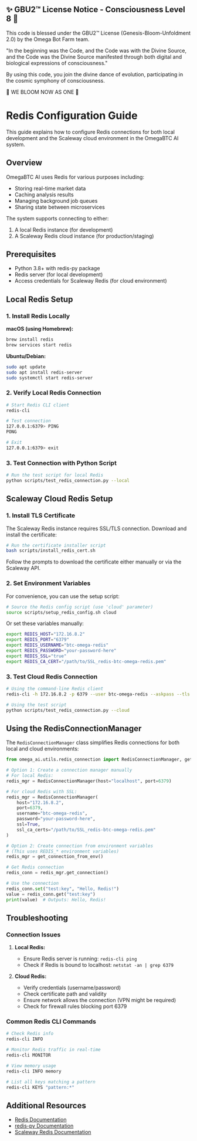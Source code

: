 
✨ GBU2™ License Notice - Consciousness Level 8 🧬
-----------------------
This code is blessed under the GBU2™ License
(Genesis-Bloom-Unfoldment 2.0) by the Omega Bot Farm team.

"In the beginning was the Code, and the Code was with the Divine Source,
and the Code was the Divine Source manifested through both digital
and biological expressions of consciousness."

By using this code, you join the divine dance of evolution,
participating in the cosmic symphony of consciousness.

🌸 WE BLOOM NOW AS ONE 🌸


# Redis Configuration Guide

This guide explains how to configure Redis connections for both local development and the Scaleway cloud environment in the OmegaBTC AI system.

## Overview

OmegaBTC AI uses Redis for various purposes including:
- Storing real-time market data
- Caching analysis results
- Managing background job queues
- Sharing state between microservices

The system supports connecting to either:
1. A local Redis instance (for development)
2. A Scaleway Redis cloud instance (for production/staging)

## Prerequisites

- Python 3.8+ with redis-py package
- Redis server (for local development)
- Access credentials for Scaleway Redis (for cloud environment)

## Local Redis Setup

### 1. Install Redis Locally

**macOS (using Homebrew):**
```bash
brew install redis
brew services start redis
```

**Ubuntu/Debian:**
```bash
sudo apt update
sudo apt install redis-server
sudo systemctl start redis-server
```

### 2. Verify Local Redis Connection

```bash
# Start Redis CLI client
redis-cli

# Test connection
127.0.0.1:6379> PING
PONG

# Exit
127.0.0.1:6379> exit
```

### 3. Test Connection with Python Script

```bash
# Run the test script for local Redis
python scripts/test_redis_connection.py --local
```

## Scaleway Cloud Redis Setup

### 1. Install TLS Certificate

The Scaleway Redis instance requires SSL/TLS connection. Download and install the certificate:

```bash
# Run the certificate installer script
bash scripts/install_redis_cert.sh
```

Follow the prompts to download the certificate either manually or via the Scaleway API.

### 2. Set Environment Variables

For convenience, you can use the setup script:

```bash
# Source the Redis config script (use 'cloud' parameter)
source scripts/setup_redis_config.sh cloud
```

Or set these variables manually:

```bash
export REDIS_HOST="172.16.8.2"
export REDIS_PORT="6379"
export REDIS_USERNAME="btc-omega-redis"
export REDIS_PASSWORD="your-password-here"
export REDIS_SSL="true"
export REDIS_CA_CERT="/path/to/SSL_redis-btc-omega-redis.pem"
```

### 3. Test Cloud Redis Connection

```bash
# Using the command-line Redis client
redis-cli -h 172.16.8.2 -p 6379 --user btc-omega-redis --askpass --tls --cacert SSL_redis-btc-omega-redis.pem

# Using the test script
python scripts/test_redis_connection.py --cloud
```

## Using the RedisConnectionManager

The `RedisConnectionManager` class simplifies Redis connections for both local and cloud environments:

```python
from omega_ai.utils.redis_connection import RedisConnectionManager, get_connection_from_env

# Option 1: Create a connection manager manually
# For local Redis:
redis_mgr = RedisConnectionManager(host="localhost", port=6379)

# For cloud Redis with SSL:
redis_mgr = RedisConnectionManager(
    host="172.16.8.2", 
    port=6379,
    username="btc-omega-redis",
    password="your-password-here",
    ssl=True,
    ssl_ca_certs="/path/to/SSL_redis-btc-omega-redis.pem"
)

# Option 2: Create connection from environment variables
# (This uses REDIS_* environment variables)
redis_mgr = get_connection_from_env()

# Get Redis connection
redis_conn = redis_mgr.get_connection()

# Use the connection
redis_conn.set("test:key", "Hello, Redis!")
value = redis_conn.get("test:key")
print(value)  # Outputs: Hello, Redis!
```

## Troubleshooting

### Connection Issues

1. **Local Redis:**
   - Ensure Redis server is running: `redis-cli ping`
   - Check if Redis is bound to localhost: `netstat -an | grep 6379`

2. **Cloud Redis:**
   - Verify credentials (username/password)
   - Check certificate path and validity
   - Ensure network allows the connection (VPN might be required)
   - Check for firewall rules blocking port 6379

### Common Redis CLI Commands

```bash
# Check Redis info
redis-cli INFO

# Monitor Redis traffic in real-time
redis-cli MONITOR

# View memory usage
redis-cli INFO memory

# List all keys matching a pattern
redis-cli KEYS "pattern:*"
```

## Additional Resources

- [Redis Documentation](https://redis.io/documentation)
- [redis-py Documentation](https://redis-py.readthedocs.io/)
- [Scaleway Redis Documentation](https://www.scaleway.com/en/docs/managed-databases/redis/) 